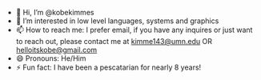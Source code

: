 - 👋 Hi, I’m @kobekimmes
- 👀 I’m interested in low level languages, systems and graphics
- 📫 How to reach me: I prefer email, if you have any inquires or just want to reach out, please contact me at kimme143@umn.edu OR helloitskobe@gmail.com
- 😄 Pronouns: He/Him
- ⚡ Fun fact: I have been a pescatarian for nearly 8 years!

<!---
kobekimmes/kobekimmes is a ✨ special ✨ repository because its `README.md` (this file) appears on your GitHub profile.
You can click the Preview link to take a look at your changes.
--->
